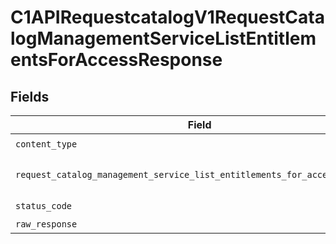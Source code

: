 # C1APIRequestcatalogV1RequestCatalogManagementServiceListEntitlementsForAccessResponse


## Fields

| Field                                                                                                                                                                            | Type                                                                                                                                                                             | Required                                                                                                                                                                         | Description                                                                                                                                                                      |
| -------------------------------------------------------------------------------------------------------------------------------------------------------------------------------- | -------------------------------------------------------------------------------------------------------------------------------------------------------------------------------- | -------------------------------------------------------------------------------------------------------------------------------------------------------------------------------- | -------------------------------------------------------------------------------------------------------------------------------------------------------------------------------- |
| `content_type`                                                                                                                                                                   | *Optional[str]*                                                                                                                                                                  | :heavy_check_mark:                                                                                                                                                               | HTTP response content type for this operation                                                                                                                                    |
| `request_catalog_management_service_list_entitlements_for_access_response`                                                                                                       | [Optional[shared.RequestCatalogManagementServiceListEntitlementsForAccessResponse]](undefined/models/shared/requestcatalogmanagementservicelistentitlementsforaccessresponse.md) | :heavy_minus_sign:                                                                                                                                                               | The RequestCatalogManagementServiceListEntitlementsForAccessResponse message contains a list of results and a nextPageToken if applicable.                                       |
| `status_code`                                                                                                                                                                    | *Optional[int]*                                                                                                                                                                  | :heavy_check_mark:                                                                                                                                                               | HTTP response status code for this operation                                                                                                                                     |
| `raw_response`                                                                                                                                                                   | [requests.Response](https://requests.readthedocs.io/en/latest/api/#requests.Response)                                                                                            | :heavy_minus_sign:                                                                                                                                                               | Raw HTTP response; suitable for custom response parsing                                                                                                                          |